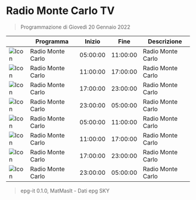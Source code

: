 # Radio Monte Carlo TV
> Programmazione di Giovedì 20 Gennaio 2022

||Programma|Inizio|Fine|Descrizione|
|---|---|---|---|---|
|![Icon]()|Radio Monte Carlo|05:00:00|11:00:00|Radio Monte Carlo
|![Icon]()|Radio Monte Carlo|11:00:00|17:00:00|Radio Monte Carlo
|![Icon]()|Radio Monte Carlo|17:00:00|23:00:00|Radio Monte Carlo
|![Icon]()|Radio Monte Carlo|23:00:00|05:00:00|Radio Monte Carlo
|![Icon]()|Radio Monte Carlo|05:00:00|11:00:00|Radio Monte Carlo
|![Icon]()|Radio Monte Carlo|11:00:00|17:00:00|Radio Monte Carlo
|![Icon]()|Radio Monte Carlo|17:00:00|23:00:00|Radio Monte Carlo
|![Icon]()|Radio Monte Carlo|23:00:00|05:00:00|Radio Monte Carlo



 > epg-it 0.1.0, MatMasIt - Dati epg SKY